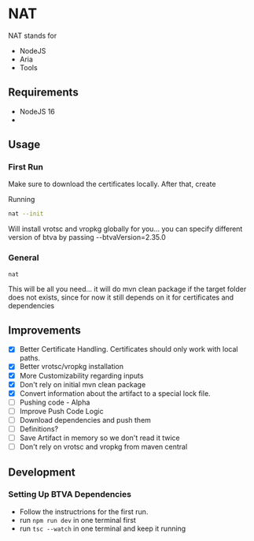 # NAT

NAT stands for 
- NodeJS
- Aria
- Tools

## Requirements

- NodeJS 16
- 

## Usage

### First Run

Make sure to download the certificates locally.
After that, create 

Running
```bash
nat --init
```
Will install vrotsc and vropkg globally for you... you can specify different version of btva by passing --btvaVersion=2.35.0

### General

```
nat
```
This will be all you need... it will do mvn clean package if the target folder does not exists, since for now it still depends on it for certificates and
dependencies

## Improvements

- [x] Better Certificate Handling. Certificates should only work with local paths.
- [x] Better vrotsc/vropkg installation
- [x] More Customizability regarding inputs
- [x] Don't rely on initial mvn clean package
- [x] Convert information about the artifact to a special lock file.
- [ ] Pushing code - Alpha
- [ ] Improve Push Code Logic
- [ ] Download dependencies and push them
- [ ] Definitions? 
- [ ] Save Artifact in memory so we don't read it twice
- [ ] Don't rely on vrotsc and vropkg from maven central

## Development

### Setting Up BTVA Dependencies

- Follow the instructrions for the first run.
- run `npm run dev` in one terminal first
- run `tsc --watch` in one terminal and keep it running
